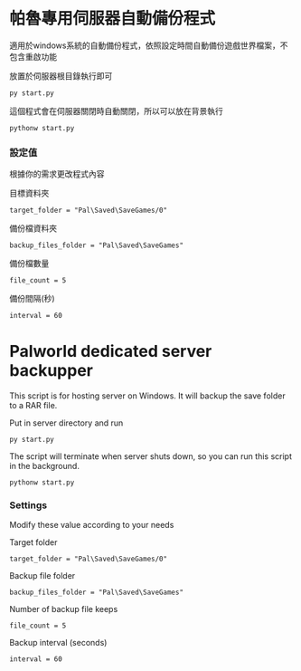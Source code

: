 # 帕魯專用伺服器自動備份程式
適用於windows系統的自動備份程式，依照設定時間自動備份遊戲世界檔案，不包含重啟功能  

放置於伺服器根目錄執行即可  
```
py start.py
```
這個程式會在伺服器關閉時自動關閉，所以可以放在背景執行
```
pythonw start.py
```
### 設定值
根據你的需求更改程式內容  

目標資料夾  
```
target_folder = "Pal\Saved\SaveGames/0"
```  
備份檔資料夾  
```
backup_files_folder = "Pal\Saved\SaveGames"
```  
備份檔數量  
```
file_count = 5
```  
備份間隔(秒)  
```
interval = 60
```  

# Palworld dedicated server backupper
This script is for hosting server on Windows. It will backup the save folder to a RAR file. 

Put in server directory and run
```
py start.py
```  
The script will terminate when server shuts down, so you can run this script in the background.  
```
pythonw start.py
```
### Settings
Modify these value according to your needs

Target folder
```
target_folder = "Pal\Saved\SaveGames/0"
```  
Backup file folder
```
backup_files_folder = "Pal\Saved\SaveGames"
```  
Number of backup file keeps
```
file_count = 5
```  
Backup interval (seconds)
```
interval = 60
```  
